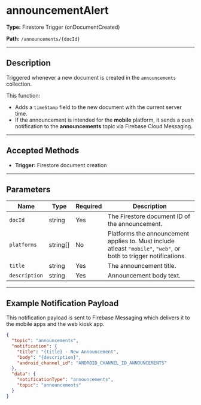 # announcementAlert

**Type:** Firestore Trigger (onDocumentCreated)

**Path:** `/announcements/{docId}`

---

## Description

Triggered whenever a new document is created in the `announcements` collection.  

This function:

- Adds a `timeStamp` field to the new document with the current server time.
- If the announcement is intended for the **mobile** platform, it sends a push notification to the **announcements** topic via Firebase Cloud Messaging.

---

## Accepted Methods

- **Trigger:** Firestore document creation

---

## Parameters

| Name       | Type     | Required | Description |
|------------|----------|----------|-------------|
| `docId`    | string   | Yes      | The Firestore document ID of the announcement. |
| `platforms`| string[] | No       | Platforms the announcement applies to. Must include atleast `"mobile"`, `"web"`, or both to trigger notifications. |
| `title`    | string   | Yes      | The announcement title. |
| `description` | string | Yes     | Announcement body text. |

---

## Example Notification Payload

This notification payload is sent to Firebase Messaging which delivers it to the mobile apps and the web kiosk app.

```json
{
  "topic": "announcements",
  "notification": {
    "title": "{title} - New Announcement",
    "body": "{description}",
    "android_channel_id": "ANDROID_CHANNEL_ID_ANNOUNCEMENTS"
  },
  "data": {
    "notificationType": "announcements",
    "topic": "announcements"
  }
}
```
